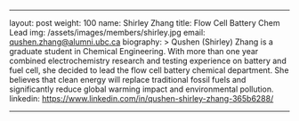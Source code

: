 ﻿---

layout: post
weight: 100
name: Shirley Zhang
title: Flow Cell Battery Chem Lead
img: /assets/images/members/shirley.jpg
email: qushen.zhang@alumni.ubc.ca
biography: >
Qushen (Shirley) Zhang is a graduate student in Chemical Engineering. With more than one year combined electrochemistry research and testing experience on battery and fuel cell, she decided to lead the flow cell battery chemical department. She believes that clean energy will replace traditional fossil fuels and significantly reduce global warming impact and environmental pollution. 
linkedin: https://www.linkedin.com/in/qushen-shirley-zhang-365b6288/

---
